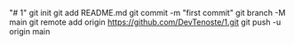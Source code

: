 "# 1"  git init git add README.md git commit -m "first commit" git branch -M main git remote add origin https://github.com/DevTenoste/1.git git push -u origin main
